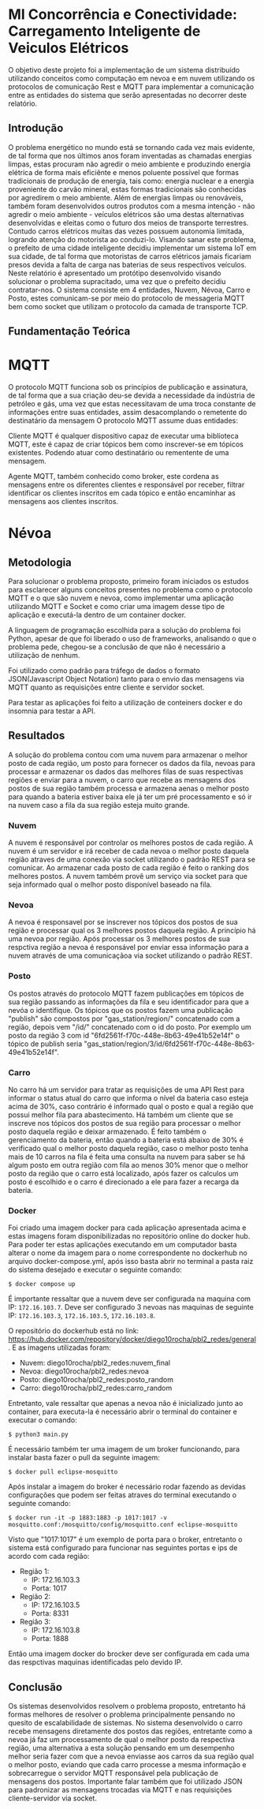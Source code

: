 # MI Concorrência e Conectividade: Carregamento Inteligente de Veiculos Elétricos
O objetivo deste projeto foi a implementação de um sistema distribuído utilizando conceitos como computação em nevoa e em nuvem utilizando os protocolos de comunicação Rest e MQTT para implementar a comunicação entre as entidades do sistema que serão apresentadas no decorrer deste relatório.

## Introdução
O problema energético no mundo está se tornando cada vez mais evidente, de tal forma que nos últimos anos foram inventadas as chamadas energias limpas, estas procuram não agredir o meio ambiente e produzindo energia elétrica de forma mais eficiênte e menos poluente possível que formas tradicionais de produção de energia, tais como: energia nuclear e a energia proveniente do carvão mineral, estas formas tradicionais são conhecidas por agredirem o meio ambiente.
Além de energias limpas ou renováveis, também foram desenvolvidos outros produtos com a mesma intenção - não agredir o meio ambiente - veículos elétricos são uma destas alternativas desenvolvidas e eleitas como o futuro dos meios de transporte terrestres. Contudo carros elétricos muitas das vezes possuem autonomia limitada, logrando atenção do motorista ao conduzi-lo. Visando sanar este problema, o prefeito de uma cidade inteligente decidiu implementar um sistema IoT em sua cidade, de tal forma que motoristas de carros elétricos jamais ficariam presos devida a falta de carga nas baterias de seus respectivos veículos.
Neste relatório é apresentado um protótipo desenvolvido visando solucionar o problema supracitado, uma vez que o prefeito decidiu contratar-nos. O sistema consiste em 4 entidades, Nuvem, Névoa, Carro e Posto, estes comunicam-se por meio do protocolo de messageria MQTT bem como socket que utilizam o protocolo da camada de transporte TCP.

## Fundamentação Teórica
# MQTT
O protocolo MQTT funciona sob os princípios de publicação e assinatura, de tal forma que a sua criação deu-se devida a necessidade da indústria de petróleo e gás, uma vez que estas necessitavam de uma troca constante de informações entre suas entidades, assim desacomplando o remetente do destinatário da mensagem
O protocolo MQTT assume duas entidades:

Cliente MQTT é qualquer dispositivo capaz de executar uma biblíoteca MQTT, este é capaz de criar tópicos bem como inscrever-se em tópicos existentes. Podendo atuar como destinatário ou rementente de uma mensagem.

Agente MQTT, também conhecido como broker, este cordena as mensagens entre os diferentes clientes e responsável por receber, filtrar identificar os clientes inscritos em cada tópico e então encaminhar as mensagens aos clientes inscritos.

# Névoa

## Metodologia
Para solucionar o problema proposto, primeiro foram iniciados os estudos para esclarecer alguns conceitos presentes no problema como o protocolo MQTT e o que são nuvem e nevoa, como implementar uma aplicação utilizando MQTT e Socket e como criar uma imagem desse tipo de aplicação e executá-la dentro de um container docker.

A linguagem de programação escolhida para a solução do problema foi Python, apesar de que foi liberado o uso de frameworks, analisando o que o problema pede, chegou-se a conclusão de que não é necessário a utilização de nenhum.

Foi utilizado como padrão para tráfego de dados o  formato JSON(Javascript Object Notation) tanto para o envio das mensagens via MQTT quanto as requisições entre cliente e servidor socket.

Para testar as aplicações foi feito a utilização de conteiners docker e do insomnia para testar a API.
## Resultados
A solução do problema contou com uma nuvem para armazenar o melhor posto de cada região, um posto para fornecer os dados da fila, nevoas para processar e armazenar os dados das melhores filas de suas respectivas regiões e enviar para a nuvem, o carro que recebe as mensagens dos postos de sua região também processa e armazena aenas o melhor posto para quando a bateria estiver baixa ele já ter um pré processamento e só ir na nuvem caso a fila da sua região esteja muito grande.
### Nuvem
A nuvem é responsável por controlar os melhores postos de cada região. A nuvem é um servidor e irá receber de cada nevoa o melhor posto daquela região atraves de uma conexão via socket utilizando o padrão REST para se comunicar. Ao armazenar cada posto de cada região é feito o ranking dos melhores postos. A nuvem também provê um serviço via socket para que seja informado qual o melhor posto disponível baseado na fila.

### Nevoa
A nevoa é responsavel por se inscrever nos tópicos dos postos de sua região e processar qual os 3 melhores postos daquela região. A princípio há uma nevoa por região. Após processar os 3 melhores postos de sua respctiva região  a nevoa é responsável por enviar essa informação para a nuvem através de uma comunicaçãoa via socket utilizando o padrão REST.

### Posto
Os postos através do protocolo MQTT fazem publicações em tópicos de sua região passando as informações da fila e seu identificador para que a nevóa o identifique. Os tópicos que os postos fazem uma publicação "publish" são compostos por "gas_station/region/" concatenado com a região, depois vem "/id/" concatenado com o id do posto. Por exemplo um posto da região 3 com id "6fd2561f-f70c-448e-8b63-49e41b52e14f" o tópico de publish seria "gas_station/region/3/id/6fd2561f-f70c-448e-8b63-49e41b52e14f".

### Carro
No carro há um servidor para tratar as requisições de uma API Rest para informar o status atual do carro que informa o nível da bateria caso esteja acima de 30%, caso contrário é informado qual o posto e qual a região que possui melhor fila para abastecimento.
Há também um cliente que se inscreve nos tópicos dos postos de sua região para processar o melhor posto daquela região e deixar armazenado. É feito também o gerenciamento da bateria, então quando a bateria está abaixo de 30% é verificado qual o melhor posto daquela região, caso o melhor posto tenha mais de 10  carros na fila é feita uma consulta na nuvem para saber se há algum posto em outra região com fila ao menos 30% menor que o melhor posto da região que o carro está localizado, após fazer os calculos um posto é escolhido e o carro é direcionado a ele para fazer a recarga da bateria.

### Docker
Foi criado uma imagem docker para cada aplicação apresentada acima e estas imagens foram disponibilizadas no repositório online do docker hub. Para poder ter estas aplicações executando em um computador basta alterar o nome da imagem para o nome correspondente no dockerhub no arquivo docker-compose.yml, após isso basta abrir no terminal a pasta raiz do sistema desejado e executar o seguinte comando:


```
$ docker compose up
```

É importante ressaltar que a nuvem deve ser configurada na maquina com IP: ```172.16.103.7```. Deve ser configurado 3 nevoas nas maquinas de seguinte IP: ```172.16.103.3```, ```172.16.103.5```, ```172.16.103.8```.

O repositório do dockerhub está no link: <a>https://hub.docker.com/repository/docker/diego10rocha/pbl2_redes/general</a>. E as imagens utilizadas foram:
- Nuvem: diego10rocha/pbl2_redes:nuvem_final
- Nevoa: diego10rocha/pbl2_redes:nevoa
- Posto: diego10rocha/pbl2_redes:posto_random
- Carro: diego10rocha/pbl2_redes:carro_random

Entretanto, vale ressaltar que apenas a nevoa não é inicializado junto ao container, para executa-la é necessário abrir o terminal do container e executar o comando:

```
$ python3 main.py
```

É necessário também ter uma imagem de um broker funcionando, para instalar basta fazer o pull da seguinte imagem:

```
$ docker pull eclipse-mosquitto
```
Após instalar a imagem do broker é necessário rodar fazendo as devidas configurações que podem ser feitas atraves do terminal executando o seguinte comando:
```
$ docker run -it -p 1883:1883 -p 1017:1017 -v mosquitto.conf:/mosquitto/config/mosquitto.conf eclipse-mosquitto
```
Visto que "1017:1017" é um exemplo de porta para o broker, entretanto o sistema está configurado para funcionar nas seguintes portas e ips de acordo com cada região:
- Região 1: 
    - IP: 172.16.103.3
    - Porta: 1017
- Região 2:
    - IP: 172.16.103.5
    - Porta: 8331
- Região 3:
    - IP: 172.16.103.8
    - Porta: 1888

Então uma imagem docker do brocker deve ser configurada em cada uma das respctivas maquinas identificadas pelo devido IP.
## Conclusão

Os sistemas desenvolvidos resolvem o problema proposto, entretanto há formas melhores de resolver o problema principalmente pensando no quesito de escalabilidade de sistemas. No sistema desenvolvido o carro recebe mensagens diretamente dos postos das regiões, entretante como a nevoa já faz um processamento de qual o melhor posto da respectiva região, uma alternativa a esta solução pensando em um desempenho melhor seria fazer com que a nevoa enviasse aos carros da sua região qual o melhor posto, eviando que cada carro processe a mesma informação e sobrecarregue o servidor MQTT responsável pela publicação de mensagens dos postos. Importante falar também que foi utilizado JSON para padronizar as mensagens trocadas via MQTT e nas requisições cliente-servidor via socket.

